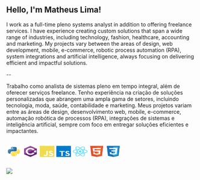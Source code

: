 ## Hello, I'm Matheus Lima!

I work as a full-time pleno systems analyst in addition to offering freelance services. I have experience creating custom solutions that span a wide range of industries, including technology, fashion, healthcare, accounting and marketing. My projects vary between the areas of design, web development, mobile, e-commerce, robotic process automation (RPA), system integrations and artificial intelligence, always focusing on delivering efficient and impactful solutions.

--

Trabalho como analista de sistemas pleno em tempo integral, além de oferecer serviços freelance. Tenho experiência na criação de soluções personalizadas que abrangem uma ampla gama de setores, incluindo tecnologia, moda, saúde, contabilidade e marketing. Meus projetos variam entre as áreas de design, desenvolvimento web, mobile, e-commerce, automação robótica de processos (RPA), integrações de sistemas e inteligência artificial, sempre com foco em entregar soluções eficientes e impactantes.

<div style="display: inline_block"><br>
  <img align="center" alt="Mat-Python" height="30" width="40" src="https://raw.githubusercontent.com/devicons/devicon/master/icons/python/python-original.svg">
  <img align="center" alt="Mat-Csharp" height="30" width="40" src="https://raw.githubusercontent.com/devicons/devicon/master/icons/csharp/csharp-original.svg">
  <img align="center" alt="Mat-Js" height="30" width="40" src="https://raw.githubusercontent.com/devicons/devicon/master/icons/javascript/javascript-plain.svg">
  <img align="center" alt="Mat-Ts" height="30" width="40" src="https://raw.githubusercontent.com/devicons/devicon/master/icons/typescript/typescript-plain.svg">
  <img align="center" alt="Mat-React" height="30" width="40" src="https://raw.githubusercontent.com/devicons/devicon/master/icons/react/react-original.svg">
  <img align="center" alt="Mat-HTML" height="30" width="40" src="https://raw.githubusercontent.com/devicons/devicon/master/icons/html5/html5-original.svg">
  <img align="center" alt="Mat-CSS" height="30" width="40" src="https://raw.githubusercontent.com/devicons/devicon/master/icons/css3/css3-original.svg">
</div>
  
  ##
 
<div> 
  <a href="https://www.linkedin.com/in/limarios" target="_blank"><img src="https://img.shields.io/badge/-LinkedIn-%230077B5?style=for-the-badge&logo=linkedin&logoColor=white" target="_blank"></a> 
  
</div>
